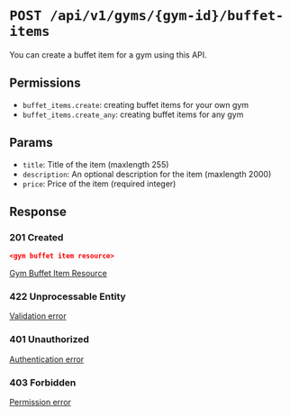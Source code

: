 # `POST /api/v1/gyms/{gym-id}/buffet-items`
You can create a buffet item for a gym using this API.


## Permissions

- `buffet_items.create`: creating buffet items for your own gym
- `buffet_items.create_any`: creating buffet items for any gym

## Params

- `title`: Title of the item (maxlength 255)
- `description`: An optional description for the item (maxlength 2000)
- `price`: Price of the item (required integer)

## Response

### 201 Created
```json
<gym buffet item resource>
```

[Gym Buffet Item Resource](gym_buffet_item_resource.md)

### 422 Unprocessable Entity
[Validation error](../../_globals/validation-errors.md)

### 401 Unauthorized
[Authentication error](../../_globals/authentication-errors.md)

### 403 Forbidden
[Permission error](../../_globals/permission-errors.md)
